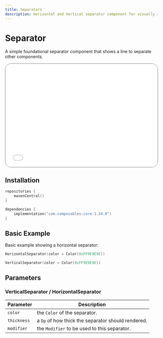 ```yaml
---
title: Separators
description: Horizontal and Vertical separator component for visually separating content.
---
```


# Separator

A simple foundational separator component that shows a line to separate other components.

<div style="position: relative; max-width: 800px; height: 340px; border-radius: 20px; overflow: hidden; border: 1px solid #777;">
    <iframe id="demoIframe" style="position: absolute; top: 0; left: 0; width: 100%; height: 100%; border: none;" src="../demo/index.html?id=separators" title="Demo" allow="accelerometer; autoplay; clipboard-write; encrypted-media; gyroscope; picture-in-picture; web-share" referrerpolicy="strict-origin-when-cross-origin"></iframe>
</div>

## Installation

```kotlin title="build.gradle.kts"
repositories {
    mavenCentral()
}

dependencies {
    implementation("com.composables:core:1.34.0")
}
```

## Basic Example

Basic example showing a horizontal separator:

```kotlin
HorizontalSeparator(color = Color(0xFF9E9E9E))

VerticalSeparator(color = Color(0xFF9E9E9E))
```

<style>
.parameter {
    white-space: nowrap
}
</style>

## Parameters

### VerticalSeparator / HorizontalSeparator

| Parameter                                | Description                                        |
|------------------------------------------|----------------------------------------------------|
| <div class='parameter'>`color`</div>     | the `Color` of the separator.                      |
| <div class='parameter'>`thickness`</div> | a `Dp` of how thick the separator should rendered. |
| <div class='parameter'>`modifier` </div> | the `Modifier` to be used to this separator.       |
